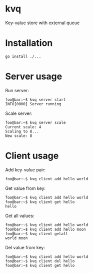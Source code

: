 # kvq
Key-value store with external queue

# Installation
```console
go install ./...
```
# Server usage
Run server:
```console
foo@bar:~$ kvq server start
INFO[0000] Server running
```

Scale server:
```console
foo@bar:~$ kvq server scale
Current scale: 4
Scaling to 8...
New scale: 8
```
# Client usage
Add key-value pair:
```console
foo@bar:~$ kvq client add hello world
```

Get value from key:
```console
foo@bar:~$ kvq client add hello world
foo@bar:~$ kvq client get hello
hello
```

Get all values:
```console
foo@bar:~$ kvq client add hello world
foo@bar:~$ kvq client add hello moon
foo@bar:~$ kvq client getall
world moon
```

Del value from key:
```console
foo@bar:~$ kvq client add hello world
foo@bar:~$ kvq client del hello
foo@bar:~$ kvq client get hello

```
